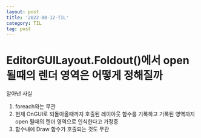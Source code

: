 ```yaml
---
layout: post
title: '2022-08-12-TIL'
category: TIL
tag: post
---
```


# EditorGUILayout.Foldout()에서 open될때의 렌더 영역은 어떻게 정해질까

알아낸 사실
1. foreach와는 무관 
2. 현재 OnGUI로 되돌아올때까지 호출된 레이아웃 함수를 기록하고 기록된 영역까지 open 될때의 렌더 영역으로 인식한다고 가정중
3. 함수내에 Draw 함수가 호출되는 것도 무관

